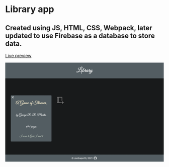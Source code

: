 # Library app

## Created using JS, HTML, CSS, Webpack, later updated to use Firebase as a database to store data.

<a href="https://jonthejon10.github.io/Library/">Live preview</a>

<img src='dist/images/project-preview.png' alt=''>
